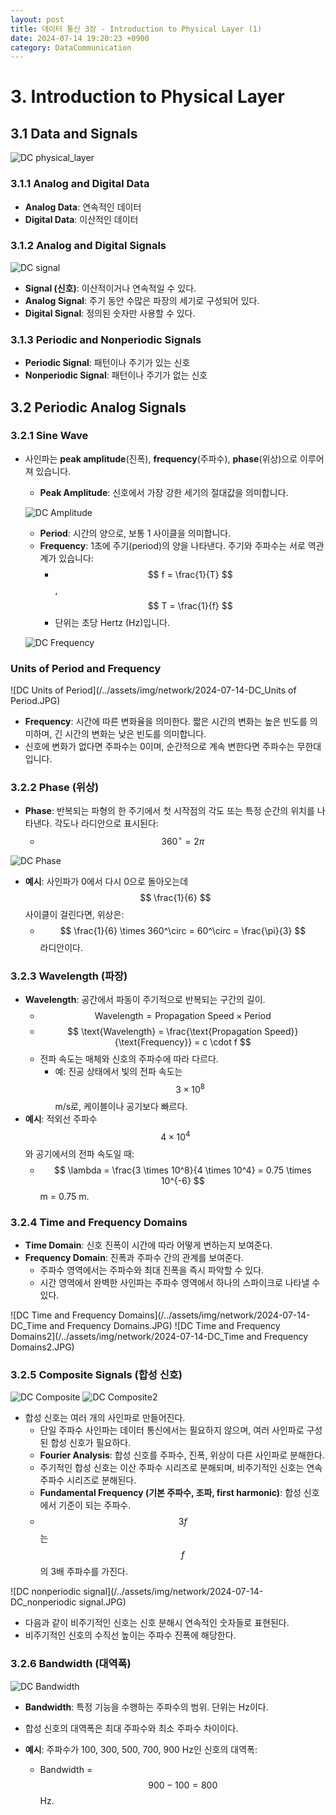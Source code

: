 ```yaml
---
layout: post
title: 데이터 통신 3장 - Introduction to Physical Layer (1)
date: 2024-07-14 19:20:23 +0900
category: DataCommunication
---
```

# 3. Introduction to Physical Layer

## 3.1 Data and Signals

![DC physical_layer](/../assets/img/network/2024-07-14-DC_physical_layer.JPG)

### 3.1.1 Analog and Digital Data
- **Analog Data**: 연속적인 데이터
- **Digital Data**: 이산적인 데이터

### 3.1.2 Analog and Digital Signals

![DC signal](/../assets/img/network/2024-07-14-DC_signal.JPG)

- **Signal (신호)**: 이산적이거나 연속적일 수 있다.
- **Analog Signal**: 주기 동안 수많은 파장의 세기로 구성되어 있다.
- **Digital Signal**: 정의된 숫자만 사용할 수 있다.

### 3.1.3 Periodic and Nonperiodic Signals
- **Periodic Signal**: 패턴이나 주기가 있는 신호
- **Nonperiodic Signal**: 패턴이나 주기가 없는 신호

## 3.2 Periodic Analog Signals

### 3.2.1 Sine Wave
- 사인파는 **peak amplitude**(진폭), **frequency**(주파수), **phase**(위상)으로 이루어져 있습니다.
  - **Peak Amplitude**: 신호에서 가장 강한 세기의 절대값을 의미합니다.

  ![DC Amplitude](/../assets/img/network/2024-07-14-DC_amplitude.JPG)

  - **Period**: 시간의 양으로, 보통 1 사이클을 의미합니다.
  - **Frequency**: 1초에 주기(period)의 양을 나타낸다. 주기와 주파수는 서로 역관계가 있습니다:
    - $$ f = \frac{1}{T} $$, $$ T = \frac{1}{f} $$
    - 단위는 초당 Hertz (Hz)입니다.

  ![DC Frequency](/../assets/img/network/2024-07-14-DC_frequency.JPG)

### Units of Period and Frequency

![DC Units of Period](/../assets/img/network/2024-07-14-DC_Units of Period.JPG)

- **Frequency**: 시간에 따른 변화율을 의미한다. 짧은 시간의 변화는 높은 빈도를 의미하며, 긴 시간의 변화는 낮은 빈도를 의미합니다.
- 신호에 변화가 없다면 주파수는 0이며, 순간적으로 계속 변한다면 주파수는 무한대입니다.

### 3.2.2 Phase (위상)
- **Phase**: 반복되는 파형의 한 주기에서 첫 시작점의 각도 또는 특정 순간의 위치를 나타낸다. 각도나 라디안으로 표시된다:
  - $$ 360^\circ = 2\pi $$

![DC Phase](/../assets/img/network/2024-07-14-DC_phase.JPG)

- **예시**: 사인파가 0에서 다시 0으로 돌아오는데 $$ \frac{1}{6} $$ 사이클이 걸린다면, 위상은:
  - $$ \frac{1}{6} \times 360^\circ = 60^\circ = \frac{\pi}{3} $$ 라디안이다.

### 3.2.3 Wavelength (파장)
- **Wavelength**: 공간에서 파동이 주기적으로 반복되는 구간의 길이.
  - $$ \text{Wavelength} = \text{Propagation Speed} \times \text{Period} $$
  - $$ \text{Wavelength} = \frac{\text{Propagation Speed}}{\text{Frequency}} = c \cdot f $$
  - 전파 속도는 매체와 신호의 주파수에 따라 다르다.
    - 예: 진공 상태에서 빛의 전파 속도는 $$ 3 \times 10^8 $$ m/s로, 케이블이나 공기보다 빠르다.
- **예시**: 적외선 주파수 $$ 4 \times 10^4 $$와 공기에서의 전파 속도일 때:
  - $$ \lambda = \frac{3 \times 10^8}{4 \times 10^4} = 0.75 \times 10^{-6} $$ m = 0.75 m.

### 3.2.4 Time and Frequency Domains
- **Time Domain**: 신호 진폭이 시간에 따라 어떻게 변하는지 보여준다.
- **Frequency Domain**: 진폭과 주파수 간의 관계를 보여준다.
  - 주파수 영역에서는 주파수와 최대 진폭을 즉시 파악할 수 있다.
  - 시간 영역에서 완벽한 사인파는 주파수 영역에서 하나의 스파이크로 나타낼 수 있다.

![DC Time and Frequency Domains](/../assets/img/network/2024-07-14-DC_Time and Frequency Domains.JPG)
![DC Time and Frequency Domains2](/../assets/img/network/2024-07-14-DC_Time and Frequency Domains2.JPG)

### 3.2.5 Composite Signals (합성 신호)

![DC Composite](/../assets/img/network/2024-07-14-DC_Composite.JPG)
![DC Composite2](/../assets/img/network/2024-07-14-DC_Composite2.JPG)

- 합성 신호는 여러 개의 사인파로 만들어진다.
  - 단일 주파수 사인파는 데이터 통신에서는 필요하지 않으며, 여러 사인파로 구성된 합성 신호가 필요하다.
  - **Fourier Analysis**: 합성 신호를 주파수, 진폭, 위상이 다른 사인파로 분해한다.
  - 주기적인 합성 신호는 이산 주파수 시리즈로 분해되며, 비주기적인 신호는 연속 주파수 시리즈로 분해된다.
  - **Fundamental Frequency (기본 주파수, 조파, first harmonic)**: 합성 신호에서 기준이 되는 주파수.
  - $$ 3f $$는 $$ f $$의 3배 주파수를 가진다.

![DC nonperiodic signal](/../assets/img/network/2024-07-14-DC_nonperiodic signal.JPG)

- 다음과 같이 비주기적인 신호는 신호 분해시 연속적인 숫자들로 표현된다. 
- 비주기적인 신호의 수직선 높이는 주파수 진폭에 해당한다.

### 3.2.6 Bandwidth (대역폭)

![DC Bandwidth](/../assets/img/network/2024-07-14-DC_bandwidth.JPG)

- **Bandwidth**: 특정 기능을 수행하는 주파수의 범위. 단위는 Hz이다.
- 합성 신호의 대역폭은 최대 주파수와 최소 주파수 차이이다.

- **예시**: 주파수가 100, 300, 500, 700, 900 Hz인 신호의 대역폭:
  - Bandwidth = $$ 900 - 100 = 800 $$ Hz.